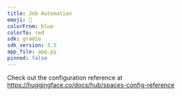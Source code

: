 ```yaml
---
title: Job Automation
emoji: 🤖
colorFrom: blue
colorTo: red
sdk: gradio
sdk_version: 3.5
app_file: app.py
pinned: false
---
```


Check out the configuration reference at https://huggingface.co/docs/hub/spaces-config-reference
